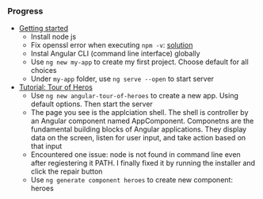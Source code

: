 ### Progress

- [Getting started](https://angular.io/guide/quickstart)
  - Install node js
  - Fix openssl error when executing `npm -v`: [solution](https://github.com/npm/npm/issues/17261#issuecomment-310797098)
  - Instal Angular CLI (command line interface) globally
  - Use `ng new my-app` to create my first project. Choose default for all choices
  - Under `my-app` folder, use `ng serve --open` to start server
- [Tutorial: Tour of Heros](https://angular.io/tutorial)
  - Use `ng new angular-tour-of-heroes` to create a new app. Using default options. Then start the server
  - The page you see is the applciation shell. The shell is controller by an Angular component named AppComponent. Componetns are the fundamental building blocks of Angular applications. They display data on the screen, listen for user input, and take action based on that input
  - Encountered one issue: node is not found in command line even after regiestering it PATH. I finally fixed it by running the installer and click the repair button
  - Use `ng generate component heroes` to create new component: heroes